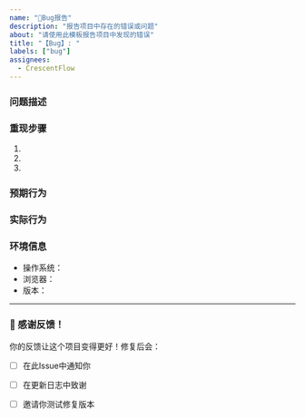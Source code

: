 ```yaml
---
name: "🐛Bug报告"
description: "报告项目中存在的错误或问题"
about: "请使用此模板报告项目中发现的错误"
title: "【Bug】: "
labels: ["bug"]
assignees:
  - CrescentFlow
---
```


### 问题描述
<!-- 清晰描述你遇到的错误 -->

### 重现步骤
1. 
2. 
3. 

### 预期行为
<!-- 你期望的正常行为是什么？ -->

### 实际行为
<!-- 实际发生了什么错误？ -->

### 环境信息
- 操作系统：
- 浏览器：
- 版本：
---

### 💝 感谢反馈！
你的反馈让这个项目变得更好！修复后会：
-   [ ] 在此Issue中通知你
-   [ ] 在更新日志中致谢
-   [ ] 邀请你测试修复版本

